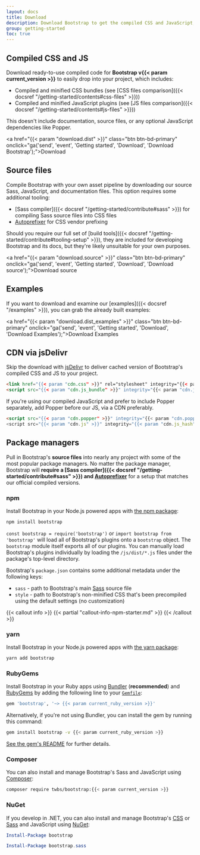 ```yaml
---
layout: docs
title: Download
description: Download Bootstrap to get the compiled CSS and JavaScript, source code, or include it with your favorite package managers like npm, RubyGems, and more.
group: getting-started
toc: true
---
```


## Compiled CSS and JS

Download ready-to-use compiled code for **Bootstrap v{{< param current_version >}}** to easily drop into your project, which includes:

- Compiled and minified CSS bundles (see [CSS files comparison]({{< docsref "/getting-started/contents#css-files" >}}))
- Compiled and minified JavaScript plugins (see [JS files comparison]({{< docsref "/getting-started/contents#js-files" >}}))

This doesn't include documentation, source files, or any optional JavaScript dependencies like Popper.

<a href="{{< param "download.dist" >}}" class="btn btn-bd-primary" onclick="ga('send', 'event', 'Getting started', 'Download', 'Download Bootstrap');">Download</a>

## Source files

Compile Bootstrap with your own asset pipeline by downloading our source Sass, JavaScript, and documentation files. This option requires some additional tooling:

- [Sass compiler]({{< docsref "/getting-started/contribute#sass" >}}) for compiling Sass source files into CSS files
- [Autoprefixer](https://github.com/postcss/autoprefixer) for CSS vendor prefixing

Should you require our full set of [build tools]({{< docsref "/getting-started/contribute#tooling-setup" >}}), they are included for developing Bootstrap and its docs, but they're likely unsuitable for your own purposes.

<a href="{{< param "download.source" >}}" class="btn btn-bd-primary" onclick="ga('send', 'event', 'Getting started', 'Download', 'Download source');">Download source</a>

## Examples

If you want to download and examine our [examples]({{< docsref "/examples" >}}), you can grab the already built examples:

<a href="{{< param "download.dist_examples" >}}" class="btn btn-bd-primary" onclick="ga('send', 'event', 'Getting started', 'Download', 'Download Examples');">Download Examples</a>

## CDN via jsDelivr

Skip the download with [jsDelivr](https://www.jsdelivr.com/) to deliver cached version of Bootstrap's compiled CSS and JS to your project.

```html
<link href="{{< param "cdn.css" >}}" rel="stylesheet" integrity="{{< param "cdn.css_hash" >}}" crossorigin="anonymous">
<script src="{{< param "cdn.js_bundle" >}}" integrity="{{< param "cdn.js_bundle_hash" >}}" crossorigin="anonymous"></script>
```

If you're using our compiled JavaScript and prefer to include Popper separately, add Popper before our JS, via a CDN preferably.

```html
<script src="{{< param "cdn.popper" >}}" integrity="{{< param "cdn.popper_hash" >}}" crossorigin="anonymous"></script>
<script src="{{< param "cdn.js" >}}" integrity="{{< param "cdn.js_hash" >}}" crossorigin="anonymous"></script>
```

## Package managers

Pull in Bootstrap's **source files** into nearly any project with some of the most popular package managers. No matter the package manager, Bootstrap will **require a [Sass compiler]({{< docsref "/getting-started/contribute#sass" >}}) and [Autoprefixer](https://github.com/postcss/autoprefixer)** for a setup that matches our official compiled versions.

### npm

Install Bootstrap in your Node.js powered apps with [the npm package](https://www.npmjs.com/package/bootstrap):

```sh
npm install bootstrap
```

`const bootstrap = require('bootstrap')` or `import bootstrap from 'bootstrap'` will load all of Bootstrap's plugins onto a `bootstrap` object.
The `bootstrap` module itself exports all of our plugins. You can manually load Bootstrap's plugins individually by loading the `/js/dist/*.js` files under the package's top-level directory.

Bootstrap's `package.json` contains some additional metadata under the following keys:

- `sass` - path to Bootstrap's main [Sass](https://sass-lang.com/) source file
- `style` - path to Bootstrap's non-minified CSS that's been precompiled using the default settings (no customization)

{{< callout info >}}
{{< partial "callout-info-npm-starter.md" >}}
{{< /callout >}}

### yarn

Install Bootstrap in your Node.js powered apps with [the yarn package](https://yarnpkg.com/en/package/bootstrap):

```sh
yarn add bootstrap
```

### RubyGems

Install Bootstrap in your Ruby apps using [Bundler](https://bundler.io/) (**recommended**) and [RubyGems](https://rubygems.org/) by adding the following line to your [`Gemfile`](https://bundler.io/gemfile.html):

```ruby
gem 'bootstrap', '~> {{< param current_ruby_version >}}'
```

Alternatively, if you're not using Bundler, you can install the gem by running this command:

```sh
gem install bootstrap -v {{< param current_ruby_version >}}
```

[See the gem's README](https://github.com/twbs/bootstrap-rubygem/blob/master/README.md) for further details.

### Composer

You can also install and manage Bootstrap's Sass and JavaScript using [Composer](https://getcomposer.org/):

```sh
composer require twbs/bootstrap:{{< param current_version >}}
```

### NuGet

If you develop in .NET, you can also install and manage Bootstrap's [CSS](https://www.nuget.org/packages/bootstrap/) or [Sass](https://www.nuget.org/packages/bootstrap.sass/) and JavaScript using [NuGet](https://www.nuget.org/):

```powershell
Install-Package bootstrap
```

```powershell
Install-Package bootstrap.sass
```

